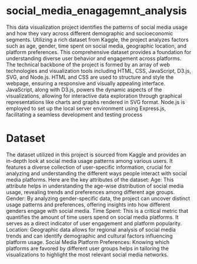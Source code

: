 # social_media_enagagemnt_analysis
This data visualization project identifies the patterns of social media usage and how they vary  across different demographic and socioeconomic segments. Utilizing a rich dataset from Kaggle,  the project analyzes factors such as age, gender, time spent on social media, geographic location,  and platform preferences. 
This comprehensive dataset provides a foundation for understanding diverse user behavior and engagement across platforms.
The technical backbone of the project is formed by an array of web technologies and visualization tools including HTML, CSS, JavaScript, D3.js, SVG, and Node.js. HTML and CSS are used to structure and style the webpage, ensuring a responsive and visually appealing interface. 
JavaScript, along with D3.js, powers the dynamic aspects of the visualizations, allowing for interactive data exploration through graphical representations like charts and graphs rendered in SVG format.
Node.js is employed to set up the local server environment using Express.js, facilitating a seamless development and testing process

# Dataset
The dataset utilized in this project is sourced from Kaggle and provides an in-depth look at social media usage patterns among various users. It features a diverse collection of user-specific information, crucial for analyzing and understanding the different ways people interact with social media platforms. Here are the key attributes of the dataset:
Age: This attribute helps in understanding the age-wise distribution of social media usage, revealing trends and preferences among different age groups.
Gender: By analyzing gender-specific data, the project can uncover distinct usage patterns and preferences, offering insights into how different genders engage with social media.
Time Spent: This is a critical metric that quantifies the amount of time users spend on social media platforms. It serves as a direct indicator of user engagement and platform popularity.
Location: Geographic data allows for regional analysis of social media trends and can identify demographic and cultural factors influencing platform usage.
Social Media Platform Preferences: Knowing which platforms are favored by different user groups helps in tailoring the visualizations to highlight the most relevant social media networks.
